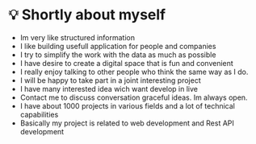 # 💡 Shortly about myself

* Im very like structured information 
* I like building usefull application for people and companies
* I try to simplify the work with the data as much as possible
* I have desire to create a digital space that is fun and convenient
* I really enjoy talking to other people who think the same way as I do.
* I will be happy to take part in a joint interesting project
* I have many interested idea wich want develop in live 
* Contact me to discuss conversation graceful ideas. Im always open. 
* I have about 1000 projects in various fields and a lot of technical capabilities
* Basically my project is related to web development and Rest API development



